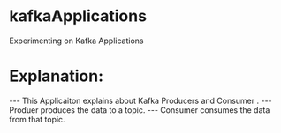 # kafkaApplications
Experimenting on Kafka Applications

# Explanation:
   --- This Applicaiton explains about Kafka Producers and Consumer .
   --- Produer produces the data to a topic.
   --- Consumer consumes the data from that topic.

